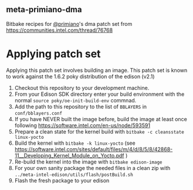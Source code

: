 meta-primiano-dma
---------------------
Bitbake recipes for [@primiano](https://github.com/primiano)'s dma patch set from https://communities.intel.com/thread/76768

# Applying patch set
Applying this patch set involves building an image. This patch set is known to work against the 1.6.2 poky distribution of the edison (v2.1)

1. Checkout this repository to your development machine.
1. From your Edison SDK directory enter your build environment with the normal `source poky/oe-init-build-env` commnad.
1. Add the path to this repository to the list of `BBLAYERS` in `conf/bblayers.conf`
1. If you have NEVER built the image before, build the image at least once following https://software.intel.com/en-us/node/593591
1. Prepare a clean state for the kernel build with `bitbake -c cleansstate linux-yocto`
1. Build the kernel with `bitbake -k linux-yocto` (see https://software.intel.com/sites/default/files/m/4/d/8/5/8/42868-11__Developing_Kernel_Module_on_Yocto.pdf )
1. Re-build the kernel into the image with `bitbake edison-image`
1. For your own sanity package the needed files in a clean zip with `../meta-intel-edison/utils/flash/postBuild.sh`
1. Flash the fresh package to your edison
